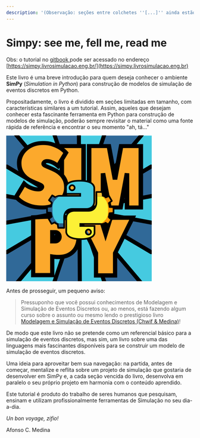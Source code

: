 ```yaml
---
description: '(Observação: seções entre colchetes ''[...]'' ainda estão em desenvolvimento)'
---
```


# Simpy: see me, fell me, read me

Obs: o tutorial no [gitbook ](https://www.gitbook.com)pode ser acessado no endereço [https://simpy.livrosimulacao.eng.br/](https://simpy.livrosimulacao.eng.br)

Este livro é uma breve introdução para quem deseja conhecer o ambiente **SimPy** (_Simulation in Python_) para construção de modelos de simulação de eventos discretos em Python.&#x20;

Propositadamente, o livro é dividido em seções limitadas em tamanho, com características similares a um tutorial. Assim, aqueles que desejam conhecer esta fascinante ferramenta em Python para construção de modelos de simulação, poderão sempre revisitar o material como uma fonte rápida de referência e encontrar o seu momento "ah, tá..."

![](.gitbook/assets/imagem2.png)

Antes de prosseguir, um pequeno aviso:

> Pressuponho que você possui conhecimentos de Modelagem e Simulação de Eventos Discretos ou, ao menos, está fazendo algum curso sobre o assunto ou mesmo lendo o prestigioso livro [Modelagem e Simulação de Eventos Discretos (Chwif & Medina)](http://livrosimulacao.eng.br)!

De modo que este livro não se pretende como um referencial básico para a simulação de eventos discretos, mas sim, um livro sobre uma das linguagens mais fascinantes disponíveis para se construir um modelo de simulação de eventos discretos.

Uma ideia para aproveitar bem sua navegação: na partida, antes de começar, mentalize e reflita sobre um projeto de simulação que gostaria de desenvolver em SimPy e, a cada seção vencida do livro, desenvolva em paralelo o seu próprio projeto em harmonia com o conteúdo aprendido.

Este tutorial é produto do trabalho de seres humanos que pesquisam, ensinam e utilizam profissionalmente ferramentas de Simulação no seu dia-a-dia.

_Un bon voyage, zifio!_

Afonso C. Medina
